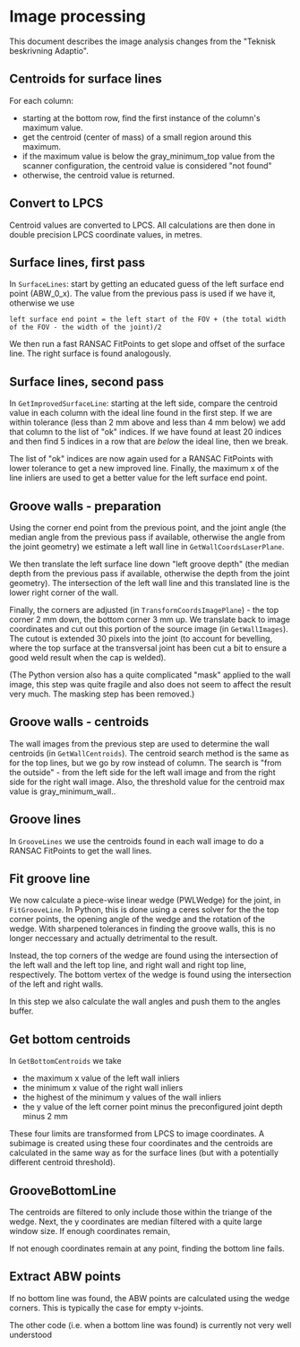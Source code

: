 # Image processing

This document describes the image analysis changes from the "Teknisk beskrivning Adaptio".

## Centroids for surface lines

For each column:

- starting at the bottom row, find the first instance of the column's maximum value.
- get the centroid (center of mass) of a small region around this maximum.
- if the maximum value is below the gray_minimum_top value from the scanner configuration, the centroid value is considered "not found"
- otherwise, the centroid value is returned.

## Convert to LPCS

Centroid values are converted to LPCS. All calculations are then done in double precision LPCS coordinate values, in metres.

## Surface lines, first pass

In `SurfaceLines`: start by getting an educated guess of the left surface end point (ABW_0_x). The value from the previous pass is used if we have it, otherwise we use

```text
left surface end point = the left start of the FOV + (the total width of the FOV - the width of the joint)/2
```

We then run a fast RANSAC FitPoints to get slope and offset of the surface line. The right surface is found analogously.

## Surface lines, second pass

In `GetImprovedSurfaceLine`: starting at the left side, compare the centroid value in each column with the ideal line found in the first step. If we are within tolerance (less than 2 mm above and less than 4 mm below) we add that column to the list of "ok" indices. If we have found at least 20 indices and then find 5 indices in a row that are *below* the ideal line, then we break.

The list of "ok" indices are now again used for a RANSAC FitPoints with lower tolerance to get a new improved line. Finally, the maximum x of the line inliers are used to get a better value for the left surface end point.

## Groove walls - preparation

Using the corner end point from the previous point, and the joint angle (the median angle from the previous pass if available, otherwise the angle from the joint geometry) we estimate a left wall line in `GetWallCoordsLaserPlane`.

We then translate the left surface line down "left groove depth" (the median depth from the previous pass if available, otherwise the depth from the joint geometry). The intersection of the left wall line and this translated line is the lower right corner of the wall.

Finally, the corners are adjusted (in `TransformCoordsImagePlane`) - the top corner 2 mm down, the bottom corner 3 mm up. We translate back to image coordinates and cut out this portion of the source image (in `GetWallImages`). The cutout is extended 30 pixels into the joint (to account for bevelling, where the top surface at the transversal joint has been cut a bit to ensure a good weld result when the cap is welded).

(The Python version also has a quite complicated "mask" applied to the wall image, this step was quite fragile and also does not seem to affect the result very much. The masking step has been removed.)

## Groove walls - centroids

The wall images from the previous step are used to determine the wall centroids (in `GetWallCentroids`). The centroid search method is the same as for the top lines, but we go by row instead of column. The search is "from the outside" - from the left side for the left wall image and from the right side for the right wall image. Also, the threshold value for the centroid max value is gray_minimum_wall..

## Groove lines

In `GrooveLines` we use the centroids found in each wall image to do a RANSAC FitPoints to get the wall lines.

## Fit groove line

We now calculate a piece-wise linear wedge (PWLWedge) for the joint, in `FitGrooveLine`. In Python, this is done using a ceres solver for the the top corner points, the opening angle of the wedge and the rotation of the wedge. With sharpened tolerances in finding the groove walls, this is no longer neccessary and actually detrimental to the result.

Instead, the top corners of the wedge are found using the intersection of the left wall and the left top line, and right wall and right top line, respectively. The bottom vertex of the wedge is found using the intersection of the left and right walls.

In this step we also calculate the wall angles and push them to the angles buffer.

## Get bottom centroids

In `GetBottomCentroids` we take

- the maximum x value of the left wall inliers
- the minimum x value of the right wall inliers
- the highest of the minimum y values of the wall inliers
- the y value of the left corner point minus the preconfigured joint depth minus 2 mm

These four limits are transformed from LPCS to image coordinates. A subimage is created using these four coordinates and the centroids are calculated in the same way as for the surface lines (but with a potentially different centroid threshold).

## GrooveBottomLine

The centroids are filtered to only include those within the triange of the wedge. Next, the y coordinates are median filtered with a quite large window size. If enough coordinates remain,

If not enough coordinates remain at any point, finding the bottom line fails.

## Extract ABW points

If no bottom line was found, the ABW points are calculated using the wedge corners. This is typically the case for empty v-joints.

The other code (i.e. when a bottom line was found) is currently not very well understood
